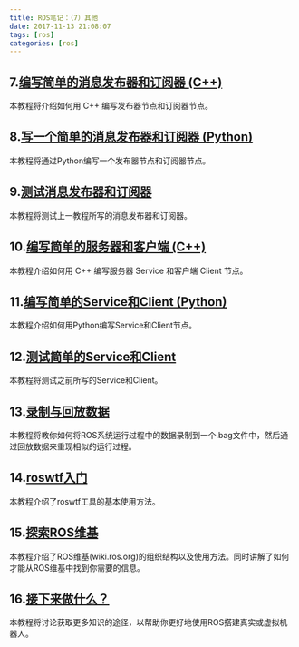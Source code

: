 ```yaml
---
title: ROS笔记：（7）其他
date: 2017-11-13 21:08:07
tags: [ros]
categories: [ros]
---
```

## 7.[编写简单的消息发布器和订阅器 (C++)](http://wiki.ros.org/cn/ROS/Tutorials/WritingPublisherSubscriber%28c++%29)
本教程将介绍如何用 C++ 编写发布器节点和订阅器节点。

## 8.[写一个简单的消息发布器和订阅器 (Python)](http://wiki.ros.org/cn/ROS/Tutorials/WritingPublisherSubscriber%28python%29)

本教程将通过Python编写一个发布器节点和订阅器节点。
## 9.[测试消息发布器和订阅器](http://wiki.ros.org/cn/ROS/Tutorials/ExaminingPublisherSubscriber)

本教程将测试上一教程所写的消息发布器和订阅器。
## 10.[编写简单的服务器和客户端 (C++)](http://wiki.ros.org/cn/ROS/Tutorials/WritingServiceClient%28c++%29)

本教程介绍如何用 C++ 编写服务器 Service 和客户端 Client 节点。
## 11.[编写简单的Service和Client (Python)](http://wiki.ros.org/cn/ROS/Tutorials/WritingServiceClient%28python%29)

本教程介绍如何用Python编写Service和Client节点。
## 12.[测试简单的Service和Client](http://wiki.ros.org/cn/ROS/Tutorials/ExaminingServiceClient)

本教程将测试之前所写的Service和Client。
## 13.[录制与回放数据](http://wiki.ros.org/cn/ROS/Tutorials/Recording%20and%20playing%20back%20data)

本教程将教你如何将ROS系统运行过程中的数据录制到一个.bag文件中，然后通过回放数据来重现相似的运行过程。
## 14.[roswtf入门](http://wiki.ros.org/cn/ROS/Tutorials/Getting%20started%20with%20roswtf)

本教程介绍了roswtf工具的基本使用方法。
## 15.[探索ROS维基](http://wiki.ros.org/cn/ROS/Tutorials/NavigatingTheWiki)

本教程介绍了ROS维基(wiki.ros.org)的组织结构以及使用方法。同时讲解了如何才能从ROS维基中找到你需要的信息。
## 16.[接下来做什么？](http://wiki.ros.org/cn/ROS/Tutorials/WhereNext)

本教程将讨论获取更多知识的途径，以帮助你更好地使用ROS搭建真实或虚拟机器人。 
